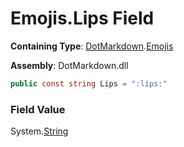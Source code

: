 # Emojis\.Lips Field

**Containing Type**: [DotMarkdown](../../README.md)\.[Emojis](../README.md)

**Assembly**: DotMarkdown\.dll

```csharp
public const string Lips = ":lips:"
```

### Field Value

System\.[String](https://docs.microsoft.com/en-us/dotnet/api/system.string)
